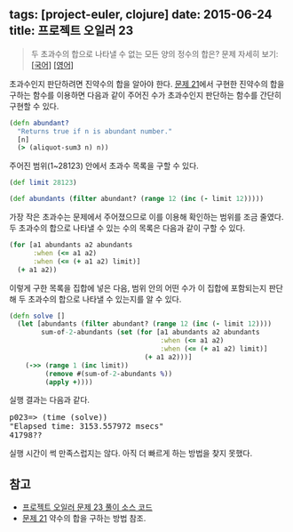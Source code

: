 tags: [project-euler, clojure]
date: 2015-06-24
title: 프로젝트 오일러 23
---
> 두 초과수의 합으로 나타낼 수 없는 모든 양의 정수의 합은?
> 문제 자세히 보기: [[국어]](http://euler.synap.co.kr/prob_detail.php?id=23) [[영어]](https://projecteuler.net/problem=23)

초과수인지 판단하려면 진약수의 합을 알아야 한다. [문제 21](/2015/06/18/project-euler-021/)에서 구현한 진약수의 합을 구하는 함수를 이용하면 다음과 같이 주어진 수가 초과수인지 판단하는 함수를 간단히 구현할 수 있다.<!--more-->

```clojure
(defn abundant?
  "Returns true if n is abundant number."
  [n]
  (> (aliquot-sum3 n) n))
```

주어진 범위(1~28123) 안에서 초과수 목록을 구할 수 있다.

```clojure
(def limit 28123)

(def abundants (filter abundant? (range 12 (inc (- limit 12)))))
```

가장 작은 초과수는 문제에서 주어졌으므로 이를 이용해 확인하는 범위를 조금 줄였다. 두 초과수의 합으로 나타낼 수 있는 수의 목록은 다음과 같이 구할 수 있다.

```clojure
(for [a1 abundants a2 abundants
      :when (<= a1 a2)
      :when (<= (+ a1 a2) limit)]
  (+ a1 a2))
```

이렇게 구한 목록을 집합에 넣은 다음, 범위 안의 어떤 수가 이 집합에 포함되는지 판단해 두 초과수의 합으로 나타낼 수 있는지를 알 수 있다.

```clojure
(defn solve []
  (let [abundants (filter abundant? (range 12 (inc (- limit 12))))
        sum-of-2-abundants (set (for [a1 abundants a2 abundants
                                      :when (<= a1 a2)
                                      :when (<= (+ a1 a2) limit)]
                                  (+ a1 a2)))]
    (->> (range 1 (inc limit))
         (remove #(sum-of-2-abundants %))
         (apply +))))
```

실행 결과는 다음과 같다.

<pre class="console">p023=> (time (solve))
"Elapsed time: 3153.557972 msecs"
41798??
</pre>

실행 시간이 썩 만족스럽지는 않다. 아직 더 빠르게 하는 방법을 찾지 못했다.

## 참고
* [프로젝트 오일러 문제 23 풀이 소스 코드](https://github.com/ntalbs/euler/blob/master/src/p023.clj)
* [문제 21](/2015/06/18/project-euler-021/) 약수의 합을 구하는 방법 참조.
